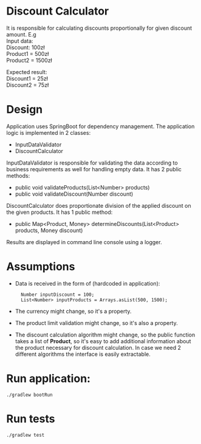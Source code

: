 # Discount Calculator
It is responsible for calculating discounts proportionally for given discount amount.
E.g <br>
Input data: <br>
Discount: 100zł <br>
Product1 = 500zł <br>
Product2 = 1500zł

Expected result: <br>
Discount1 = 25zł <br>
Discount2 = 75zł <br>

# Design
Application uses SpringBoot for dependency management. 
The application logic is implemented in 2 classes: 
- InputDataValidator
- DiscountCalculator

InputDataValidator is responsible for validating the data according to business requirements as well for handling empty data.
It has 2 public methods:
- public void validateProducts(List\<Number> products)
- public void validateDiscount(Number discount)

DiscountCalculator does proportionate division of the applied discount on the given products.
It has 1 public method: 
- public Map<Product, Money> determineDiscounts(List\<Product> products, Money discount)

Results are displayed in command line console using a logger.


# Assumptions
- Data is received in the form of (hardcoded in application):
  
        Number inputDiscount = 100;
        List<Number> inputProducts = Arrays.asList(500, 1500);
  

- The currency might change, so it's a property.
- The product limit validation might change, so it's also a property. 
- The discount calculation algorithm might change, so the public function takes a list of **Product**, so it's easy to add additional information about the product necessary for discount calculation.
In case we need 2 different algorithms the interface is easily extractable.
# Run application:
    ./gradlew bootRun
# Run tests
    ./gradlew test



